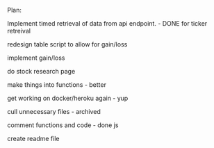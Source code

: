 Plan:

Implement timed retrieval of data from api endpoint. - DONE for ticker retreival

redesign table script to allow for gain/loss

implement gain/loss

do stock research page

make things into functions - better

get working on docker/heroku again - yup

cull unnecessary files - archived

comment functions and code - done js

create readme file

